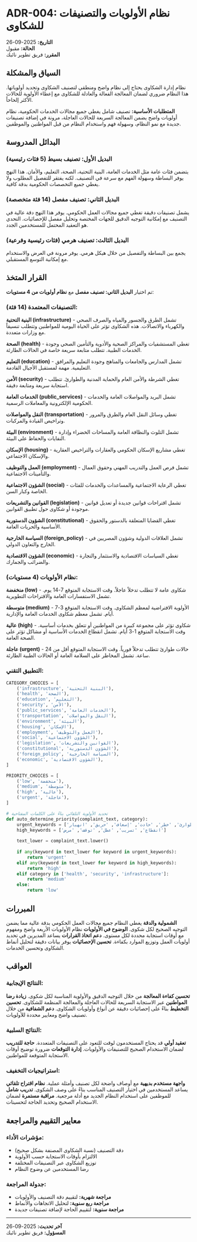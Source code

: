 # ADR-004: نظام الأولويات والتصنيفات للشكاوى

**التاريخ:** 2025-09-26  
**الحالة:** مقبول  
**المقرر:** فريق تطوير نائبك  

## السياق والمشكلة

نظام إدارة الشكاوى يحتاج إلى نظام واضح ومنطقي لتصنيف الشكاوى وتحديد أولوياتها. هذا النظام ضروري لضمان المعالجة الفعالة والعادلة للشكاوى مع إعطاء الأولوية للحالات الأكثر إلحاحاً.

**المتطلبات الأساسية:** تصنيف شامل يغطي جميع مجالات الخدمات الحكومية، نظام أولويات واضح يضمن المعالجة السريعة للحالات العاجلة، مرونة في إضافة تصنيفات جديدة مع نمو النظام، وسهولة فهم واستخدام النظام من قبل المواطنين والموظفين.

## البدائل المدروسة

### البديل الأول: تصنيف بسيط (5 فئات رئيسية)
يتضمن فئات عامة مثل الخدمات العامة، البنية التحتية، الصحة، التعليم، والأمان. هذا النهج يوفر البساطة وسهولة الفهم مع سرعة في التصنيف. لكنه يفتقر للتفصيل المطلوب ولا يغطي جميع التخصصات الحكومية بدقة كافية.

### البديل الثاني: تصنيف مفصل (14 فئة متخصصة)
يشمل تصنيفات دقيقة تغطي جميع مجالات العمل الحكومي. يوفر هذا النهج دقة عالية في التصنيف مع إمكانية التوجيه الدقيق للجهات المختصة وتحليل مفصل للإحصائيات. التحدي هو التعقيد المحتمل للمستخدمين الجدد.

### البديل الثالث: تصنيف هرمي (فئات رئيسية وفرعية)
يجمع بين البساطة والتفصيل من خلال هيكل هرمي. يوفر مرونة في العرض والاستخدام مع إمكانية التوسع المستقبلي.

## القرار المتخذ

تم اختيار **البديل الثاني: تصنيف مفصل** مع **نظام أولويات من 4 مستويات**:

### التصنيفات المعتمدة (14 فئة):

**البنية التحتية (infrastructure)** - تشمل الطرق والجسور والمياه والصرف الصحي والكهرباء والاتصالات. هذه الشكاوى تؤثر على الحياة اليومية للمواطنين وتتطلب تنسيقاً مع وزارات متعددة.

**الصحة (health)** - تغطي المستشفيات والمراكز الصحية والأدوية والتأمين الصحي وجودة الخدمات الطبية. تتطلب متابعة سريعة خاصة في الحالات الطارئة.

**التعليم (education)** - تشمل المدارس والجامعات والمناهج وجودة التعليم والمرافق التعليمية. مهمة لمستقبل الأجيال القادمة.

**الأمن (security)** - تغطي الشرطة والأمن العام والحماية المدنية والطوارئ. تتطلب استجابة سريعة ومتابعة دقيقة.

**الخدمات العامة (public_services)** - تشمل البريد والمواصلات العامة والخدمات الحكومية الإلكترونية والمعاملات الرسمية.

**النقل والمواصلات (transportation)** - تغطي وسائل النقل العام والطرق والمرور وتراخيص القيادة والمركبات.

**البيئة (environment)** - تشمل التلوث والنظافة العامة والمساحات الخضراء وإدارة النفايات والحفاظ على البيئة.

**الإسكان (housing)** - تغطي مشاريع الإسكان الحكومي والعقارات والتراخيص العقارية والإسكان الاجتماعي.

**العمل والتوظيف (employment)** - تشمل فرص العمل والتدريب المهني وحقوق العمال والتأمينات الاجتماعية.

**الشؤون الاجتماعية (social)** - تغطي الرعاية الاجتماعية والمساعدات والخدمات للفئات الخاصة وكبار السن.

**القوانين والتشريعات (legislation)** - تشمل اقتراحات قوانين جديدة أو تعديل قوانين موجودة أو شكاوى حول تطبيق القوانين.

**الشؤون الدستورية (constitutional)** - تغطي القضايا المتعلقة بالدستور والحقوق الأساسية والحريات العامة.

**السياسة الخارجية (foreign_policy)** - تشمل العلاقات الدولية وشؤون المصريين في الخارج والتعاون الدولي.

**الشؤون الاقتصادية (economic)** - تغطي السياسات الاقتصادية والاستثمار والتجارة والضرائب والجمارك.

### نظام الأولويات (4 مستويات):

**منخفضة (low)** - شكاوى عامة لا تتطلب تدخلاً عاجلاً. وقت الاستجابة المتوقع 7-14 يوم. تشمل الاستفسارات العامة والاقتراحات التطويرية.

**متوسطة (medium)** - الأولوية الافتراضية لمعظم الشكاوى. وقت الاستجابة المتوقع 3-7 أيام. تشمل معظم شكاوى الخدمات العامة والإدارية.

**عالية (high)** - شكاوى تؤثر على مجموعة كبيرة من المواطنين أو تتعلق بخدمات أساسية. وقت الاستجابة المتوقع 1-3 أيام. تشمل انقطاع الخدمات الأساسية أو مشاكل تؤثر على الصحة العامة.

**عاجلة (urgent)** - حالات طوارئ تتطلب تدخلاً فورياً. وقت الاستجابة المتوقع أقل من 24 ساعة. تشمل المخاطر على السلامة العامة أو الحالات الطبية الطارئة.

### التطبيق التقني:
```python
CATEGORY_CHOICES = [
    ('infrastructure', 'البنية التحتية'),
    ('health', 'الصحة'),
    ('education', 'التعليم'),
    ('security', 'الأمن'),
    ('public_services', 'الخدمات العامة'),
    ('transportation', 'النقل والمواصلات'),
    ('environment', 'البيئة'),
    ('housing', 'الإسكان'),
    ('employment', 'العمل والتوظيف'),
    ('social', 'الشؤون الاجتماعية'),
    ('legislation', 'القوانين والتشريعات'),
    ('constitutional', 'الشؤون الدستورية'),
    ('foreign_policy', 'السياسة الخارجية'),
    ('economic', 'الشؤون الاقتصادية'),
]

PRIORITY_CHOICES = [
    ('low', 'منخفضة'),
    ('medium', 'متوسطة'),
    ('high', 'عالية'),
    ('urgent', 'عاجلة'),
]

# تحديد الأولوية التلقائي بناءً على الكلمات المفتاحية
def auto_determine_priority(complaint_text, category):
    urgent_keywords = ['طوارئ', 'خطر', 'حادث', 'إسعاف', 'حريق', 'انهيار']
    high_keywords = ['انقطاع', 'تسريب', 'عطل', 'توقف', 'مرض']
    
    text_lower = complaint_text.lower()
    
    if any(keyword in text_lower for keyword in urgent_keywords):
        return 'urgent'
    elif any(keyword in text_lower for keyword in high_keywords):
        return 'high'
    elif category in ['health', 'security', 'infrastructure']:
        return 'medium'
    else:
        return 'low'
```

## المبررات

**الشمولية والدقة** يغطي النظام جميع مجالات العمل الحكومي بدقة عالية مما يضمن التوجيه الصحيح لكل شكوى. **الوضوح في الأولويات** نظام الأولويات الأربعة واضح ومفهوم مع أوقات استجابة محددة لكل مستوى. **دعم اتخاذ القرارات** يساعد المديرين في تحديد أولويات العمل وتوزيع الموارد بكفاءة. **تحسين الإحصائيات** يوفر بيانات دقيقة لتحليل أنماط الشكاوى وتحسين الخدمات.

## العواقب

### النتائج الإيجابية:

**تحسين كفاءة المعالجة** من خلال التوجيه الدقيق والأولوية المناسبة لكل شكوى. **زيادة رضا المواطنين** عبر الاستجابة السريعة للحالات العاجلة والمعالجة المنظمة للشكاوى. **تحسين التخطيط** بناءً على إحصائيات دقيقة عن أنواع وأولويات الشكاوى. **دعم الشفافية** من خلال تصنيف واضح ومعايير محددة للأولويات.

### النتائج السلبية:

**تعقيد أولي** قد يحتاج المستخدمون لوقت للتعود على التصنيفات المتعددة. **حاجة للتدريب** لضمان الاستخدام الصحيح للتصنيفات والأولويات. **إدارة التوقعات** ضرورة توضيح أوقات الاستجابة المتوقعة للمواطنين.

### استراتيجيات التخفيف:

**واجهة مستخدم بديهية** مع أوصاف واضحة لكل تصنيف وأمثلة عملية. **نظام اقتراح تلقائي** يساعد المستخدمين في اختيار التصنيف المناسب بناءً على وصف الشكوى. **تدريب شامل** للموظفين على استخدام النظام الجديد مع أدلة مرجعية. **مراقبة مستمرة** لضمان الاستخدام الصحيح وتحديد الحاجة لتحسينات.

## معايير التقييم والمراجعة

### مؤشرات الأداء:
- دقة التصنيف (نسبة الشكاوى المصنفة بشكل صحيح)
- الالتزام بأوقات الاستجابة حسب الأولوية
- توزيع الشكاوى عبر التصنيفات المختلفة
- رضا المستخدمين عن وضوح النظام

### جدولة المراجعة:
- **مراجعة شهرية:** لتقييم دقة التصنيف والأولويات
- **مراجعة ربع سنوية:** لتحليل الاتجاهات والأنماط
- **مراجعة سنوية:** لتقييم الحاجة لإضافة تصنيفات جديدة

---

**آخر تحديث:** 2025-09-26  
**المسؤول:** فريق تطوير نائبك
